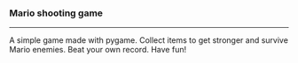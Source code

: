 ### Mario shooting game
---

A simple game made with pygame. Collect items to get stronger and survive Mario enemies. Beat your own record. Have fun!
